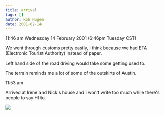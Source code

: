 ```yaml
---
title: arrival
tags: []
author: Rob Nugen
date: 2001-02-14
---
```


<p class=date>11:46 am Wednesday 14 February 2001
(6:46pm Tuesday CST)</p>

<p>We went through customs pretty easily, I think
because we had ETA (Electronic Tourist Authority)
instead of paper.</p>

<p>Left hand side of the road driving would take some
getting used to.</p>

<p>The terrain reminds me a lot of some of the
outskirts of Austin.</p>

<p class=date>11:53 am</p>

<p>Arrived at Irene and Nick's house and I won't write
too much while there's people to say HI to.</p>

<p><img src="/images/rob/wL-ROB.gif"/></p>

